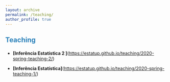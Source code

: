 ```yaml
---
layout: archive
permalink: /teaching/
author_profile: true
---
```


<p style="margin-bottom:.7cm;"></p>

<h2>

<font color="#2980b9">Teaching</font>

</h2>

* __[Inferência Estatística 2 ]__(https://estatup.github.io/teaching/2020-spring-teaching-2/)

* __[Inferência Estatística]__(https://estatup.github.io/teaching/2020-spring-teaching-1/)

